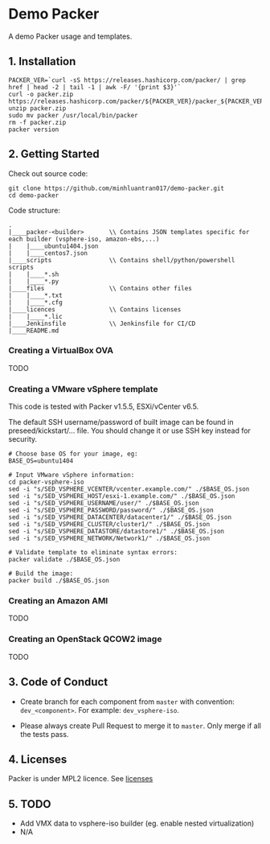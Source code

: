 # Demo Packer
A demo Packer usage and templates.

## 1. Installation

```shell
PACKER_VER=`curl -sS https://releases.hashicorp.com/packer/ | grep href | head -2 | tail -1 | awk -F/ '{print $3}'`
curl -o packer.zip https://releases.hashicorp.com/packer/${PACKER_VER}/packer_${PACKER_VER}_linux_amd64.zip
unzip packer.zip
sudo mv packer /usr/local/bin/packer
rm -f packer.zip
packer version
```

## 2. Getting Started

Check out source code:
```shell
git clone https://github.com/minhluantran017/demo-packer.git
cd demo-packer
```

Code structure:
```
.
|____packer-<builder>       \\ Contains JSON templates specific for each builder (vsphere-iso, amazon-ebs,...)
|    |____ubuntu1404.json  
|    |____centos7.json    
|____scripts                \\ Contains shell/python/powershell scripts
|    |____*.sh
|    |____*.py
|____files                  \\ Contains other files 
|    |____*.txt
|    |____*.cfg
|____licences               \\ Contains licenses
|    |____*.lic
|____Jenkinsfile            \\ Jenkinsfile for CI/CD
|____README.md
```

### Creating a VirtualBox OVA

TODO

### Creating a VMware vSphere template

This code is tested with Packer v1.5.5, ESXi/vCenter v6.5.

The default SSH username/password of built image can be found in preseed/kickstart/... file.
You should change it or use SSH key instead for security.

```shell
# Choose base OS for your image, eg:
BASE_OS=ubuntu1404

# Input VMware vSphere information:
cd packer-vsphere-iso
sed -i "s/SED_VSPHERE_VCENTER/vcenter.example.com/" ./$BASE_OS.json
sed -i "s/SED_VSPHERE_HOST/esxi-1.example.com/" ./$BASE_OS.json
sed -i "s/SED_VSPHERE_USERNAME/user/" ./$BASE_OS.json
sed -i "s/SED_VSPHERE_PASSWORD/password/" ./$BASE_OS.json
sed -i "s/SED_VSPHERE_DATACENTER/datacenter1/" ./$BASE_OS.json
sed -i "s/SED_VSPHERE_CLUSTER/cluster1/" ./$BASE_OS.json
sed -i "s/SED_VSPHERE_DATASTORE/datastore1/" ./$BASE_OS.json
sed -i "s/SED_VSPHERE_NETWORK/Network1/" ./$BASE_OS.json

# Validate template to eliminate syntax errors:
packer validate ./$BASE_OS.json

# Build the image:
packer build ./$BASE_OS.json

```

### Creating an Amazon AMI

TODO

### Creating an OpenStack QCOW2 image 

TODO

## 3. Code of Conduct

- Create branch for each component from `master` with convention: `dev_<component>`.
For example: `dev_vsphere-iso`.

- Please always create Pull Request to merge it to `master`. Only merge if all the tests pass.

## 4. Licenses

Packer is under MPL2 licence. See [licenses](licences)

## 5. TODO

* Add VMX data to vsphere-iso builder (eg. enable nested virtualization)
* N/A